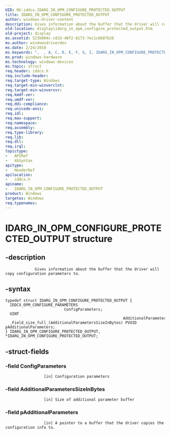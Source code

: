 ```yaml
---
UID: NS:iddcx.IDARG_IN_OPM_CONFIGURE_PROTECTED_OUTPUT
title: IDARG_IN_OPM_CONFIGURE_PROTECTED_OUTPUT
author: windows-driver-content
description: Gives information about the buffer that the driver will copy configuration parameters to.
old-location: display\idarg_in_opm_configure_protected_output.htm
old-project: display
ms.assetid: 523b904c-c833-40f2-8173-7ec1c6687b26
ms.author: windowsdriverdev
ms.date: 2/24/2018
ms.keywords: ",  , A, C, D, E, F, G, I, IDARG_IN_OPM_CONFIGURE_PROTECTED_OUTPUT, IDARG_IN_OPM_CONFIGURE_PROTECTED_OUTPUT structure [Display Devices], M, N, O, P, R, T, U, _, display.idarg_in_opm_configure_protected_output, iddcx/IDARG_IN_OPM_CONFIGURE_PROTECTED_OUTPUT"
ms.prod: windows-hardware
ms.technology: windows-devices
ms.topic: struct
req.header: iddcx.h
req.include-header: 
req.target-type: Windows
req.target-min-winverclnt: 
req.target-min-winversvr: 
req.kmdf-ver: 
req.umdf-ver: 
req.ddi-compliance: 
req.unicode-ansi: 
req.idl: 
req.max-support: 
req.namespace: 
req.assembly: 
req.type-library: 
req.lib: 
req.dll: 
req.irql: 
topictype:
-	APIRef
-	kbSyntax
apitype:
-	HeaderDef
apilocation:
-	iddcx.h
apiname:
-	IDARG_IN_OPM_CONFIGURE_PROTECTED_OUTPUT
product: Windows
targetos: Windows
req.typenames: 
---
```


# IDARG_IN_OPM_CONFIGURE_PROTECTED_OUTPUT structure


## -description



                 Gives information about the buffer that the driver will copy configuration parameters to.
             


## -syntax


````
typedef struct IDARG_IN_OPM_CONFIGURE_PROTECTED_OUTPUT {
  IDDCX_OPM_CONFIGURE_PARAMETERS                           ConfigParameters;
  UINT                                                     AdditionalParametersSizeInBytes;
  _Field_size_full_(AdditionalParametersSizeInBytes) PVOID pAdditionalParameters;
} IDARG_IN_OPM_CONFIGURE_PROTECTED_OUTPUT, *IDARG_IN_OPM_CONFIGURE_PROTECTED_OUTPUT;
````


## -struct-fields




### -field ConfigParameters


                     [in] Configuration parameters
                 


### -field AdditionalParametersSizeInBytes


                     [in] Size of additional parameter buffer
                 


### -field pAdditionalParameters


                     [in] A pointer to a buffer that the driver copies the configuration info to.
                 


